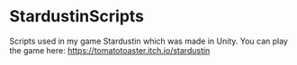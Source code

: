 # StardustinScripts
Scripts used in my game Stardustin which was made in Unity.
You can play the game here: https://tomatotoaster.itch.io/stardustin
